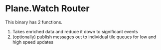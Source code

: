 # Plane.Watch Router

This binary has 2 functions.

1. Takes enriched data and reduce it down to significant events
2. (optionally) publish messages out to individual tile queues for low and high speed updates